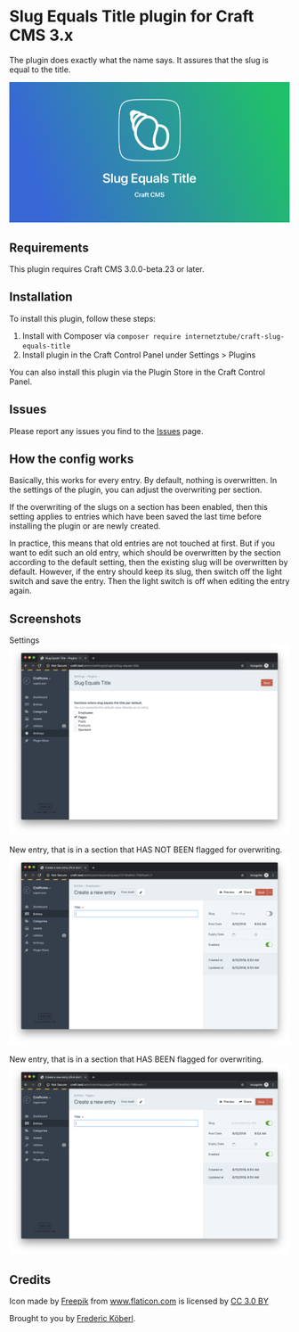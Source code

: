 # Slug Equals Title plugin for Craft CMS 3.x

The plugin does exactly what the name says. It assures that the slug is equal to the title. 

![Share Image](screenshots/share.png)

## Requirements
This plugin requires Craft CMS 3.0.0-beta.23 or later.

## Installation
To install this plugin, follow these steps:
1. Install with Composer via `composer require internetztube/craft-slug-equals-title`
2. Install plugin in the Craft Control Panel under Settings > Plugins

You can also install this plugin via the Plugin Store in the Craft Control Panel.

## Issues
Please report any issues you find to the [Issues](https://github.com/internetztube/craft-slug-equals-title/issues) page.

## How the config works
Basically, this works for every entry. By default, nothing is overwritten. In the settings of the plugin, you can adjust the overwriting per section. 

If the overwriting of the slugs on a section has been enabled, then this setting applies to entries which have been saved the last time before installing the plugin or are newly created.

In practice, this means that old entries are not touched at first. But if you want to edit such an old entry, which should be overwritten by the section according to the default setting, then the existing slug will be overwritten by default. However, if the entry should keep its slug, then switch off the light switch and save the entry. Then the light switch is off when editing the entry again.

## Screenshots
Settings
![settings-page](screenshots/settings-page.png)

New entry, that is in a section that HAS NOT BEEN flagged for overwriting.
![settings-page](screenshots/create-employee.png)

New entry, that is in a section that HAS BEEN flagged for overwriting.
![settings-page](screenshots/create-page.png)


## Credits
Icon made by <a href="https://www.flaticon.com/authors/freepik" title="Freepik">Freepik</a> from <a href="https://www.flaticon.com/" title="Flaticon">www.flaticon.com</a> is licensed by <a href="http://creativecommons.org/licenses/by/3.0/" title="Creative Commons BY 3.0" target="_blank">CC 3.0 BY</a>

Brought to you by [Frederic Köberl](https://frederickoeberl.com).
